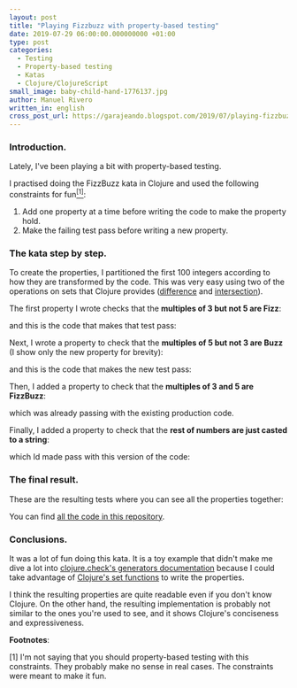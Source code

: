 ```yaml
---
layout: post
title: "Playing Fizzbuzz with property-based testing"
date: 2019-07-29 06:00:00.000000000 +01:00
type: post
categories:
  - Testing
  - Property-based testing
  - Katas
  - Clojure/ClojureScript
small_image: baby-child-hand-1776137.jpg
author: Manuel Rivero
written_in: english
cross_post_url: https://garajeando.blogspot.com/2019/07/playing-fizzbuzz-with-property-based.html
---
```


<h3>Introduction. </h3>

Lately, I've been playing a bit with property-based testing. 

I practised doing the FizzBuzz kata in Clojure and used the following constraints for fun<a href="#nota1"><sup>[1]</sup></a>:

1. Add one property at a time before writing the code to make the property hold.
2. Make the failing test pass before writing a new property.

<h3>The kata step by step. </h3>

To create the properties, I partitioned the first 100 integers according to how they are transformed by the code. This was very easy using two of the operations on sets that Clojure provides ([difference](https://clojuredocs.org/clojure.set/difference) and [intersection](https://clojuredocs.org/clojure.set/intersection)).

The first property I wrote checks that the **multiples of 3 but not 5 are Fizz**:

<script src="https://gist.github.com/trikitrok/2b0e460147bf47696ccc43b88faa49e9.js"></script>

and this is the code that makes that test pass:

<script src="https://gist.github.com/trikitrok/42efeec5462d2fe648e3b350bbd7b296.js"></script>

Next, I wrote a property to check that the **multiples of 5 but not 3 are Buzz** (I show only the new property for brevity):

<script src="https://gist.github.com/trikitrok/c37f7776f2c2eaf18432d787d4d4d5fa.js"></script>

and this is the code that makes the new test pass:

<script src="https://gist.github.com/trikitrok/71418b2b09288af7006b7d2020db988b.js"></script>

Then, I added a property to check that the **multiples of 3 and 5 are FizzBuzz**:

<script src="https://gist.github.com/trikitrok/657e3928f4d8f075d668870f658af801.js"></script>

which was already passing with the existing production code.

Finally, I added a property to check that the **rest of numbers are just casted to a string**:

<script src="https://gist.github.com/trikitrok/3d3ee8ecd47cbffdb7f2073f974d8405.js"></script>

which Id made pass with this version of the code:

<script src="https://gist.github.com/trikitrok/7976898dfdb2404c42e830699613fb84.js"></script>


<h3>The final result. </h3>

These are the resulting tests where you can see all the properties together:

<script src="https://gist.github.com/trikitrok/6f25524b46d5693d73580031a0f0d542.js"></script>

You can find [all the code in this repository](https://github.com/trikitrok/fizzbuzz-pbt).

<h3>Conclusions. </h3>

It was a lot of fun doing this kata. It is a toy example that didn't make me dive a lot into [clojure.check's generators documentation](http://clojure.github.io/test.check/) because I could take advantage of [Clojure's set functions](https://clojure.github.io/clojure/clojure.set-api.html) to write the properties. 

I think the resulting properties are quite readable even if you don't know Clojure. On the other hand, the resulting implementation is probably not similar to the ones you're used to see, and it shows Clojure's conciseness and expressiveness. 

**Footnotes**:

<div class="foot-note">
  <a name="nota1"></a> [1] I'm not saying that you should property-based testing with this constraints. They probably make no sense in real cases. The constraints were meant to make it fun.
</div>


